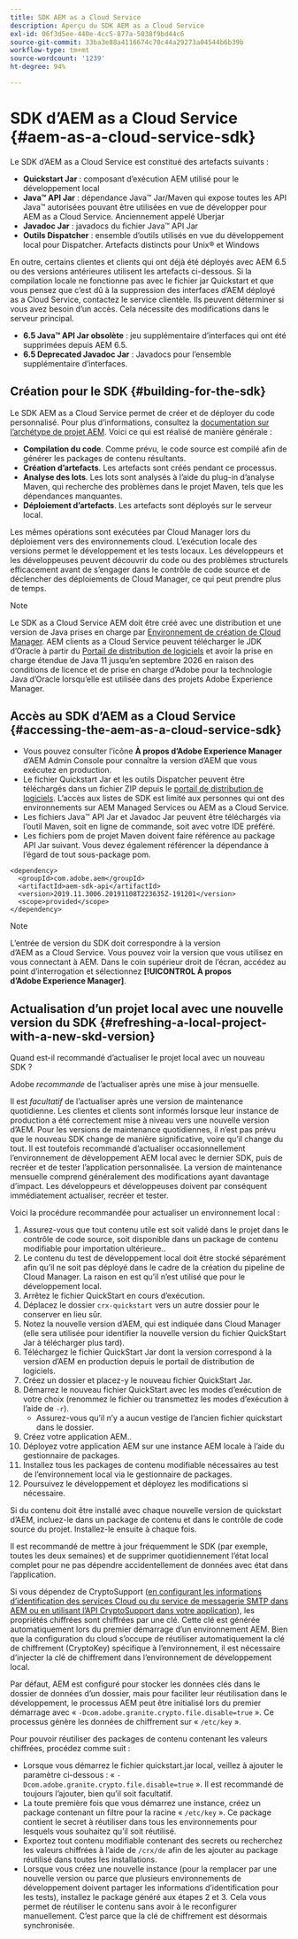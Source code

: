 ```yaml
---
title: SDK AEM as a Cloud Service
description: Aperçu du SDK AEM as a Cloud Service
exl-id: 06f3d5ee-440e-4cc5-877a-5038f9bd44c6
source-git-commit: 33ba3e88a4116674c70c44a29273a04544b6b39b
workflow-type: tm+mt
source-wordcount: '1239'
ht-degree: 94%

---
```


# SDK d’AEM as a Cloud Service {#aem-as-a-cloud-service-sdk}

Le SDK d’AEM as a Cloud Service est constitué des artefacts suivants :

* **Quickstart Jar** : composant d’exécution AEM utilisé pour le développement local
* **Java™ API Jar** : dépendance Java™ Jar/Maven qui expose toutes les API Java™ autorisées pouvant être utilisées en vue de développer pour AEM as a Cloud Service. Anciennement appelé Uberjar
* **Javadoc Jar** : javadocs du fichier Java™ API Jar
* **Outils Dispatcher** : ensemble d’outils utilisés en vue du développement local pour Dispatcher. Artefacts distincts pour Unix® et Windows

En outre, certains clientes et clients qui ont déjà été déployés avec AEM 6.5 ou des versions antérieures utilisent les artefacts ci-dessous. Si la compilation locale ne fonctionne pas avec le fichier jar Quickstart et que vous pensez que c’est dû à la suppression des interfaces d’AEM déployé as a Cloud Service, contactez le service clientèle. Ils peuvent déterminer si vous avez besoin d’un accès. Cela nécessite des modifications dans le serveur principal.

* **6.5 Java™ API Jar obsolète** : jeu supplémentaire d’interfaces qui ont été supprimées depuis AEM 6.5.
* **6.5 Deprecated Javadoc Jar** : Javadocs pour l’ensemble supplémentaire d’interfaces.

## Création pour le SDK {#building-for-the-sdk}

Le SDK AEM as a Cloud Service permet de créer et de déployer du code personnalisé. Pour plus d’informations, consultez la [documentation sur l’archétype de projet AEM](https://experienceleague.adobe.com/docs/experience-manager-core-components/using/developing/archetype/using.html?lang=fr-FR). Voici ce qui est réalisé de manière générale :

* **Compilation du code**. Comme prévu, le code source est compilé afin de générer les packages de contenu résultants.
* **Création d’artefacts**. Les artefacts sont créés pendant ce processus.
* **Analyse des lots**. Les lots sont analysés à l’aide du plug-in d’analyse Maven, qui recherche des problèmes dans le projet Maven, tels que les dépendances manquantes.
* **Déploiement d’artefacts**. Les artefacts sont déployés sur le serveur local.

Les mêmes opérations sont exécutées par Cloud Manager lors du déploiement vers des environnements cloud. L’exécution locale des versions permet le développement et les tests locaux. Les développeurs et les développeuses peuvent découvrir du code ou des problèmes structurels efficacement avant de s’engager dans le contrôle de code source et de déclencher des déploiements de Cloud Manager, ce qui peut prendre plus de temps.

>[!NOTE]
>
>Le SDK as a Cloud Service AEM doit être créé avec une distribution et une version de Java prises en charge par [Environnement de création de Cloud Manager](/help/implementing/cloud-manager/getting-access-to-aem-in-cloud/build-environment-details.md). AEM clients as a Cloud Service peuvent télécharger le JDK d’Oracle à partir du [Portail de distribution de logiciels](https://experience.adobe.com/#/downloads/content/software-distribution/en/aemcloud.html?lang=fr) et avoir la prise en charge étendue de Java 11 jusqu’en septembre 2026 en raison des conditions de licence et de prise en charge d’Adobe pour la technologie Java d’Oracle lorsqu’elle est utilisée dans des projets Adobe Experience Manager.

## Accès au SDK d’AEM as a Cloud Service {#accessing-the-aem-as-a-cloud-service-sdk}

* Vous pouvez consulter l’icône **À propos d’Adobe Experience Manager** d’AEM Admin Console pour connaître la version d’AEM que vous exécutez en production.
* Le fichier Quickstart Jar et les outils Dispatcher peuvent être téléchargés dans un fichier ZIP depuis le [portail de distribution de logiciels](https://experience.adobe.com/#/downloads/content/software-distribution/en/aemcloud.html?lang=fr). L’accès aux listes de SDK est limité aux personnes qui ont des environnements sur AEM Managed Services ou AEM as a Cloud Service.
* Les fichiers Java™ API Jar et Javadoc Jar peuvent être téléchargés via l’outil Maven, soit en ligne de commande, soit avec votre IDE préféré.
* Les fichiers pom de projet Maven doivent faire référence au package API Jar suivant. Vous devez également référencer la dépendance à l’égard de tout sous-package pom.

```
<dependency>
  <groupId>com.adobe.aem</groupId>
  <artifactId>aem-sdk-api</artifactId>
  <version>2019.11.3006.20191108T223635Z-191201</version>
  <scope>provided</scope>
</dependency>
```

>[!NOTE]
>
>L’entrée de version du SDK doit correspondre à la version d’AEM as a Cloud Service. Vous pouvez voir la version que vous utilisez en vous connectant à AEM. Dans le coin supérieur droit de l’écran, accédez au point d’interrogation et sélectionnez **[!UICONTROL À propos d’Adobe Experience Manager]**.


## Actualisation d’un projet local avec une nouvelle version du SDK {#refreshing-a-local-project-with-a-new-skd-version}

Quand est-il recommandé d’actualiser le projet local avec un nouveau SDK ?

Adobe *recommande* de l’actualiser après une mise à jour mensuelle.

Il est *facultatif* de l’actualiser après une version de maintenance quotidienne. Les clientes et clients sont informés lorsque leur instance de production a été correctement mise à niveau vers une nouvelle version d’AEM. Pour les versions de maintenance quotidiennes, il n’est pas prévu que le nouveau SDK change de manière significative, voire qu’il change du tout. Il est toutefois recommandé d’actualiser occasionnellement l’environnement de développement AEM local avec le dernier SDK, puis de recréer et de tester l’application personnalisée. La version de maintenance mensuelle comprend généralement des modifications ayant davantage d’impact. Les développeurs et développeuses doivent par conséquent immédiatement actualiser, recréer et tester.

Voici la procédure recommandée pour actualiser un environnement local :

1. Assurez-vous que tout contenu utile est soit validé dans le projet dans le contrôle de code source, soit disponible dans un package de contenu modifiable pour importation ultérieure..
1. Le contenu du test de développement local doit être stocké séparément afin qu’il ne soit pas déployé dans le cadre de la création du pipeline de Cloud Manager. La raison en est qu’il n’est utilisé que pour le développement local.
1. Arrêtez le fichier QuickStart en cours d’exécution.
1. Déplacez le dossier `crx-quickstart` vers un autre dossier pour le conserver en lieu sûr.
1. Notez la nouvelle version d’AEM, qui est indiquée dans Cloud Manager (elle sera utilisée pour identifier la nouvelle version du fichier QuickStart Jar à télécharger plus tard).
1. Téléchargez le fichier QuickStart Jar dont la version correspond à la version d’AEM en production depuis le portail de distribution de logiciels.
1. Créez un dossier et placez-y le nouveau fichier QuickStart Jar.
1. Démarrez le nouveau fichier QuickStart avec les modes d’exécution de votre choix (renommez le fichier ou transmettez les modes d’exécution à l’aide de `-r`).
   * Assurez-vous qu’il n’y a aucun vestige de l’ancien fichier quickstart dans le dossier.
1. Créez votre application AEM..
1. Déployez votre application AEM sur une instance AEM locale à l’aide du gestionnaire de packages.
1. Installez tous les packages de contenu modifiable nécessaires au test de l’environnement local via le gestionnaire de packages.
1. Poursuivez le développement et déployez les modifications si nécessaire.

Si du contenu doit être installé avec chaque nouvelle version de quickstart d’AEM, incluez-le dans un package de contenu et dans le contrôle de code source du projet. Installez-le ensuite à chaque fois.

Il est recommandé de mettre à jour fréquemment le SDK (par exemple, toutes les deux semaines) et de supprimer quotidiennement l’état local complet pour ne pas dépendre accidentellement de données avec état dans l’application.

Si vous dépendez de CryptoSupport ([en configurant les informations d’identification des services Cloud ou du service de messagerie SMTP dans AEM ou en utilisant l’API CryptoSupport dans votre application](https://developer.adobe.com/experience-manager/reference-materials/cloud-service/javadoc/com/adobe/granite/crypto/CryptoSupport.html)), les propriétés chiffrées sont chiffrées par une clé. Cette clé est générée automatiquement lors du premier démarrage d’un environnement AEM. Bien que la configuration du cloud s’occupe de réutiliser automatiquement la clé de chiffrement (CryptoKey) spécifique à l’environnement, il est nécessaire d’injecter la clé de chiffrement dans l’environnement de développement local.

Par défaut, AEM est configuré pour stocker les données clés dans le dossier de données d’un dossier, mais pour faciliter leur réutilisation dans le développement, le processus AEM peut être initialisé lors du premier démarrage avec « `-Dcom.adobe.granite.crypto.file.disable=true` ». Ce processus génère les données de chiffrement sur « `/etc/key` ».

Pour pouvoir réutiliser des packages de contenu contenant les valeurs chiffrées, procédez comme suit :

* Lorsque vous démarrez le fichier quickstart.jar local, veillez à ajouter le paramètre ci-dessous : « `-Dcom.adobe.granite.crypto.file.disable=true` ». Il est recommandé de toujours l’ajouter, bien qu’il soit facultatif.
* La toute première fois que vous démarrez une instance, créez un package contenant un filtre pour la racine « `/etc/key` ». Ce package contient le secret à réutiliser dans tous les environnements pour lesquels vous souhaitez qu’il soit réutilisé.
* Exportez tout contenu modifiable contenant des secrets ou recherchez les valeurs chiffrées à l’aide de `/crx/de` afin de les ajouter au package réutilisé dans toutes les installations.
* Lorsque vous créez une nouvelle instance (pour la remplacer par une nouvelle version ou parce que plusieurs environnements de développement doivent partager les informations d’identification pour les tests), installez le package généré aux étapes 2 et 3. Cela vous permet de réutiliser le contenu sans avoir à le reconfigurer manuellement. C’est parce que la clé de chiffrement est désormais synchronisée.

